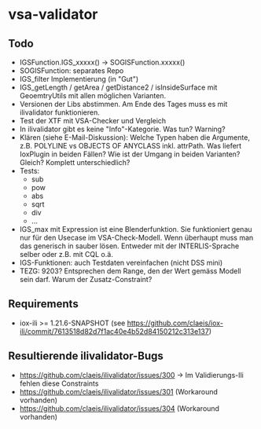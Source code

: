 # vsa-validator

## Todo
- IGSFunction.IGS_xxxxx() -> SOGISFunction.xxxxx() 
- SOGISFunction: separates Repo
- IGS_filter Implementierung (in "Gut")
- IGS_getLength / getArea / getDistance2 / isInsideSurface mit GeoemtryUtils mit allen möglichen Varianten.
- Versionen der Libs abstimmen. Am Ende des Tages muss es mit ilivalidator funktionieren.
- Test der XTF mit VSA-Checker und Vergleich
- In ilivalidator gibt es keine "Info"-Kategorie. Was tun? Warning?
- Klären (siehe E-Mail-Diskussion): Welche Typen haben die Argumente, z.B. POLYLINE vs OBJECTS OF ANYCLASS inkl. attrPath. Was liefert IoxPlugin in beiden Fällen? Wie ist der Umgang in beiden Varianten? Gleich? Komplett unterschiedlich?
- Tests:
  - sub
  - pow
  - abs
  - sqrt
  - div
  - ...
- IGS_max mit Expression ist eine Blenderfunktion. Sie funktioniert genau nur für den Usecase im VSA-Check-Modell. Wenn überhaupt muss man das generisch in sauber lösen. Entweder mit der INTERLIS-Sprache selber oder z.B. mit CQL o.ä.
- IGS-Funktionen: auch Testdaten vereinfachen (nicht DSS mini)
- TEZG: 9203? Entsprechen dem Range, den der Wert gemäss Modell sein darf. Warum der Zusatz-Constraint?

## Requirements
- iox-ili >= 1.21.6-SNAPSHOT (see https://github.com/claeis/iox-ili/commit/7613518d82d7f1ac40e4b52d84150212c313e137)


## Resultierende ilivalidator-Bugs
- https://github.com/claeis/ilivalidator/issues/300 -> Im Validierungs-Ili fehlen diese Constraints
- https://github.com/claeis/ilivalidator/issues/301 (Workaround vorhanden)
- https://github.com/claeis/ilivalidator/issues/304 (Workaround vorhanden)
